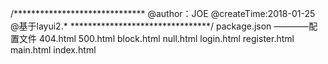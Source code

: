 /******************************
 @author：JOE
 @createTime:2018-01-25
 @基于layui2.*
********************************/
package.json ————配置文件
404.html
500.html
block.html
null.html
login.html
register.html
main.html
index.html
